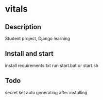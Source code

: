 # vitals

## Description
Student project, Django learning

## Install and start
install requirements.txt
run start.bat or start.sh

## Todo
secret ket auto generating after installing
